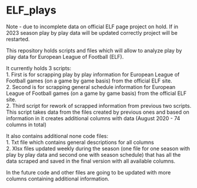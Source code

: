 # ELF_plays 
Note - due to incomplete data on official ELF page project on hold. 
If in 2023 season play by play data will be updated correctly project will be restarted.

This repository holds scripts and files which will allow to analyze play by play data for European League of Football (ELF).

It currently holds 3 scripts:<br>
	1. First is for scrapping play by play information for European League of Football games (on a game by game basis) from the official ELF site.<br>
	2. Second is for scrapping general schedule information for European League of Football games (on a game by game basis) from the official ELF site.<br>
	2. Third script for rework of scrapped information from previous two scripts. This script takes data from the files created by previous ones and based on information in it creates additional columns with data (August 2020 - 74 columns in total)
  
It also contains additional none code files:<br>
	1. Txt file which contains general descriptions for all columns<br>
	2. Xlsx files updated weekly during the season (one file for one season with play by play data and second one with season schedule) that has all the data scraped and saved in the final version with all available columns.
    
In the future code and other files are going to be updated with more columns containing additional information.
